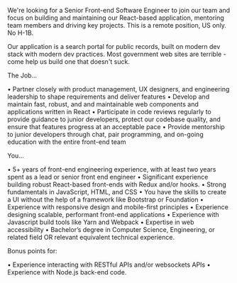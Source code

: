 We're looking for a Senior Front-end Software Engineer to join our team and focus on building and maintaining our React-based application,
mentoring team members and driving key projects. This is a remote position, US only. No H-1B.

Our application is a search portal for public records, built on modern dev stack with modern dev practices. 
Most government web sites are terrible - come help us build one that doesn't suck.


The Job…

•	Partner closely with product management, UX designers, and engineering leadership to shape requirements and deliver features
•	Develop and maintain fast, robust, and and maintainable web components and applications written in React
•	Participate in code reviews regularly to provide guidance to junior developers, protect our codebase quality, and ensure that features progress at an acceptable pace
•	Provide mentorship to junior developers through chat, pair programming, and on-going education with the entire front-end team

You…

•	5+ years of front-end engineering experience, with at least two years spent as a lead or senior front end engineer
•       Significant experience building robust React-based front-ends with Redux and/or hooks. 
•	Strong fundamentals in JavaScript, HTML, and CSS
•	You have the skills to create a UI without the help of a framework like Bootstrap or Foundation
•	Experience with responsive design and mobile-first principles
•	Experience designing scalable, performant front-end applications
•	Experience with Javascript build tools like Yarn and Webpack
•	Expertise in web accessibility
•	Bachelor’s degree in Computer Science, Engineering, or related field OR relevant equivalent technical experience.

Bonus points for:

• Experience interacting with RESTful APIs and/or websockets APIs
• Experience with Node.js back-end code.
